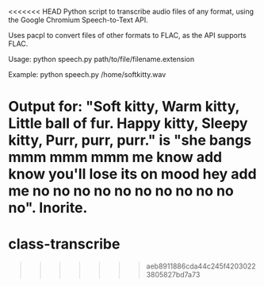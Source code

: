 <<<<<<< HEAD
Python script to transcribe audio files of any format, using the Google Chromium Speech-to-Text API.

Uses pacpl to convert files of other formats to FLAC, as the API supports FLAC.

Usage: python speech.py path/to/file/filename.extension

Example: python speech.py /home/softkitty.wav

Output for: "Soft kitty, Warm kitty, Little ball of fur. Happy kitty, Sleepy kitty, Purr, purr, purr." is "she bangs mmm mmm mmm me know add know you'll lose its on mood hey add me no no no no no no no no no no no". Inorite.
=======
# class-transcribe
>>>>>>> aeb8911886cda44c245f42030223805827bd7a73
